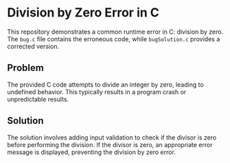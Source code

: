 # Division by Zero Error in C
This repository demonstrates a common runtime error in C: division by zero. The `bug.c` file contains the erroneous code, while `bugSolution.c` provides a corrected version.

## Problem
The provided C code attempts to divide an integer by zero, leading to undefined behavior. This typically results in a program crash or unpredictable results.

## Solution
The solution involves adding input validation to check if the divisor is zero before performing the division. If the divisor is zero, an appropriate error message is displayed, preventing the division by zero error. 